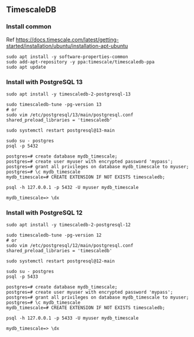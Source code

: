 ## TimescaleDB

### Install common

Ref https://docs.timescale.com/latest/getting-started/installation/ubuntu/installation-apt-ubuntu

```
sudo apt install -y software-properties-common
sudo add-apt-repository -y ppa:timescale/timescaledb-ppa
sudo apt update
```

### Install with PostgreSQL 13

```
sudo apt install -y timescaledb-2-postgresql-13
```

```
sudo timescaledb-tune -pg-version 13
# or
sudo vim /etc/postgresql/13/main/postgresql.conf
shared_preload_libraries = 'timescaledb'

sudo systemctl restart postgresql@13-main
```

```
sudo su - postgres
psql -p 5432

postgres=# create database mydb_timescale;
postgres=# create user myuser with encrypted password 'mypass';
postgres=# grant all privileges on database mydb_timescale to myuser;
postgres=# \c mydb_timescale
mydb_timescale=# CREATE EXTENSION IF NOT EXISTS timescaledb;
```

```
psql -h 127.0.0.1 -p 5432 -U myuser mydb_timescale

mydb_timescale=> \dx
```

### Install with PostgreSQL 12

```
sudo apt install -y timescaledb-2-postgresql-12
```

```
sudo timescaledb-tune -pg-version 12
# or
sudo vim /etc/postgresql/12/main/postgresql.conf
shared_preload_libraries = 'timescaledb'

sudo systemctl restart postgresql@12-main
```

```
sudo su - postgres
psql -p 5433

postgres=# create database mydb_timescale;
postgres=# create user myuser with encrypted password 'mypass';
postgres=# grant all privileges on database mydb_timescale to myuser;
postgres=# \c mydb_timescale
mydb_timescale=# CREATE EXTENSION IF NOT EXISTS timescaledb;
```

```
psql -h 127.0.0.1 -p 5433 -U myuser mydb_timescale

mydb_timescale=> \dx
```
